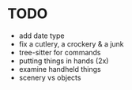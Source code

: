 # TODO

-   add date type
-   fix a cutlery, a crockery & a junk
-   tree-sitter for commands
-   putting things in hands (2x)
-   examine handheld things
-   scenery vs objects
